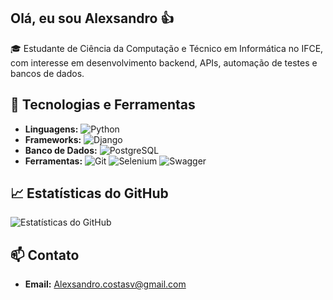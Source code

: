 ## Olá, eu sou Alexsandro 👍

🎓 Estudante de Ciência da Computação e Técnico em Informática no IFCE, com interesse em desenvolvimento backend, APIs, automação de testes e bancos de dados.

## 🔧 Tecnologias e Ferramentas

- **Linguagens:** ![Python](https://img.shields.io/badge/Python-3776AB?style=flat&logo=python&logoColor=white)
- **Frameworks:** ![Django](https://img.shields.io/badge/Django-092D44?style=flat&logo=django&logoColor=white)
- **Banco de Dados:** ![PostgreSQL](https://img.shields.io/badge/PostgreSQL-336791?style=flat&logo=postgresql&logoColor=white)
- **Ferramentas:** ![Git](https://img.shields.io/badge/Git-F05032?style=flat&logo=git&logoColor=white) ![Selenium](https://img.shields.io/badge/Selenium-43B02A?style=flat&logo=selenium&logoColor=white) ![Swagger](https://img.shields.io/badge/Swagger-85EA2D?style=flat&logo=swagger&logoColor=black)


## 📈 Estatísticas do GitHub

![Estatísticas do GitHub](https://github-readme-stats.vercel.app/api?username=AlexsandroCosta&show_icons=true&theme=dracula)

## 📫 Contato

- **Email:** [Alexsandro.costasv@gmail.com](mailto:Alexsandro.costasv@gmail.com)

